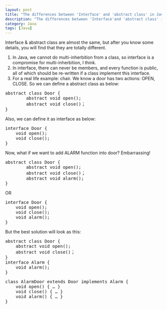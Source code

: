 ```yaml
---
layout: post
title: "The differences between 'Interface' and 'abstract class' in Java"
description: "The differences between 'Interface'and 'abstract class' in Java"
category: Java
tags: [Java]
---
```

Interface & abstract class are almost the same, but after you know some details, you will find that they are totally different.   

1. In Java, we cannot do multi-inherbition from a class, so interface is a compromise for multi-inherbition, I think.   
2. In interface, there can never be members, and every function is public, all of  which should be re-written if a class implement this interface.   
3. For a real life example: chair. We know a door has two actions: OPEN, CLOSE. So we can define a abstract class as below: 
<pre class="brush:java">
abstract class Door {
		abstract void open();
		abstract void close()；
}
</pre>
Also, we can define it as interface as below:
<pre class="brush:java">
interface Door {
	void open();
	void close();
}
</pre>
Now, what if we want to add ALARM function into door? Embarrassing!   
<pre class="brush:java">
abstract class Door {
		abstract void open();
		abstract void close()；
		abstract void alarm();
}
</pre>
OR
<pre class="brush:java">
interface Door {
	void open();
	void close();
	void alarm();
}
</pre>

But the best solution will look as this:  
<pre class="brush:java">
abstract class Door {
	abstract void open();
	abstract void close()；
}
interface Alarm {
	void alarm();
}
</pre>
<pre class="brush:java">
class AlarmDoor extends Door implements Alarm {
	void open() { … }
	void close() { … }
   	void alarm() { … }
}
</pre>